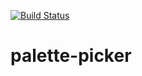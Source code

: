 [![Build Status](https://travis-ci.org/michellehoffman/palette-picker.svg?branch=master)](https://travis-ci.org/michellehoffman/palette-picker)

# palette-picker
